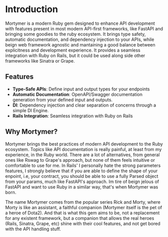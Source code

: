 # Introduction

Mortymer is a modern Ruby gem designed to enhance API development with features
present in most modern API-first frameworks, like FastAPI and bringing some goodies
to the ruby ecosystem. It brings type safety, automatic documentation,
and dependency injection to your APIs, while beign web framework agnostic and
mantaining a good balance between explicitness and development experience.
It provides a seamless integration with Ruby on Rails, but it could be used along side
other frameworks like Sinatra or Grape.

## Features

- **Type-Safe APIs**: Define input and output types for your endpoints
- **Automatic Documentation**: OpenAPI/Swagger documentation generation from your defined input and outputs.
- **DI**: Dependency injection and clear separation of concerns through a simple DI Engine.
- **Rails Integration**: Seamless integration with Ruby on Rails

## Why Mortymer?

Mortymer brings the best practices of modern API development to the Ruby ecosystem. Topics
like API documentation is really painful, at least from my experience, in the Ruby world. There
are a lot of alternatives, from general ones like Rswag to Grape's approach, but none of them
feels intuitive or comfortable to use for me. In Rails' I personally hate the strong parameters
features, I strongly believe that if you are able to define the shape of your enpoint, i.e, your contract,
you should be able to use a fully Parsed object from your params, much like FastAPI's approach.
Im tire of beign jelous of FastAPI and want to use Ruby in a similar way, that's when Mortymer was born.

The name Mortymer comes from the popular series Rick and Morty, where Morty is like an assistant, a
faithful companion (Mortymer itself is the pet of a heroe of Dota2). And that is what this gem aims to be, not a replacement for any existent framework,
but a companion that allows the real heroes (Rails, Sinatra, Grape, etc) shine with their cool features,
and not get bored with the API handling stuff.
